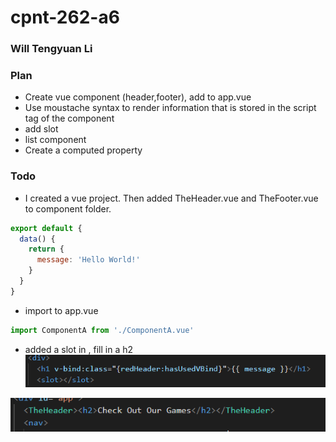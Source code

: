 # cpnt-262-a6
### Will Tengyuan Li
### Plan
- Create vue component (header,footer), add to app.vue
- Use moustache syntax to render information that is stored in the script tag of the component
- add slot
- list component
-  Create a computed property 
### Todo
- I created a vue project. Then added TheHeader.vue and TheFooter.vue to component folder. 
```javascript
export default {
  data() {
    return {
      message: 'Hello World!'
    }
  }
}
```
- import to app.vue
```javascript
import ComponentA from './ComponentA.vue'
```
- added a slot in <TheHeader></TheHeader>, fill in a h2
![](./src/assets/headerslot.png)

![](./src/assets/headerslot1.png)